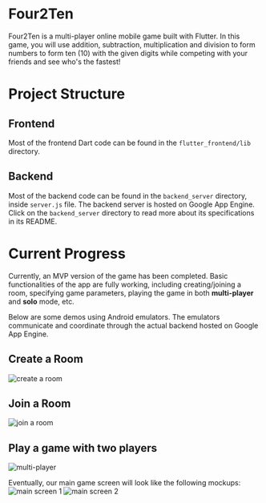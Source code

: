 # Four2Ten

Four2Ten is a multi-player online mobile game built with Flutter. In this game, you will use addition, subtraction, multiplication and division to form numbers to form ten (10) with the given digits while competing with your friends and see who's the fastest!

# Project Structure
## Frontend
Most of the frontend Dart code can be found in the `flutter_frontend/lib` directory.

## Backend
Most of the backend code can be found in the `backend_server` directory, inside `server.js` file.
The backend server is hosted on Google App Engine. Click on the `backend_server` directory to read more
about its specifications in its README. 

# Current Progress
Currently, an MVP version of the game has been completed. Basic functionalities of the app are fully working, including creating/joining a room, specifying game parameters, playing the game in both **multi-player** and **solo** mode, etc.

Below are some demos using Android emulators. The emulators communicate and coordinate through the actual backend hosted on Google App Engine.

## Create a Room
![create a room](https://github.com/Four2Ten/4210/blob/main/readme_assets/create_room.gif)

## Join a Room
![join a room](https://github.com/Four2Ten/4210/blob/main/readme_assets/join_room.gif)

## Play a game with two players
![multi-player](https://github.com/Four2Ten/4210/blob/main/readme_assets/multiplayer.gif)

Eventually, our main game screen will look like the following mockups:
![main screen 1](https://github.com/Four2Ten/4210/blob/main/readme_assets/main_game_screen_1.png)
![main screen 2](https://github.com/Four2Ten/4210/blob/main/readme_assets/main_game_screen_2.png)
